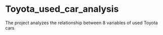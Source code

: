 # Toyota_used_car_analysis
The project analyzes the relationship between 8 variables of used Toyota cars
